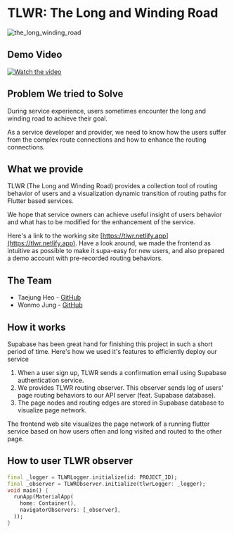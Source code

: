 # TLWR: The Long and Winding Road

![the_long_winding_road](https://upload.wikimedia.org/wikipedia/en/b/bf/The_long_and_winding_road.png)

## Demo Video

[![Watch the video](https://img.youtube.com/vi/Yx4N2bONA44/hqdefault.jpg)](https://youtu.be/Yx4N2bONA44)

## Problem We tried to Solve

During service experience, users sometimes encounter the long and winding road to achieve their goal.

As a service developer and provider, we need to know how the users suffer from the complex route connections and how to enhance the routing connections.

## What we provide

TLWR (The Long and Winding Road) provides a collection tool of routing behavior of users and a visualization dynamic transition of routing paths for Flutter based services.

We hope that service owners can achieve useful insight of users behavior and what has to be modified for the enhancement of the service.

Here's a link to the working site [https://tlwr.netlify.app](https://tlwr.netlify.app). Have a look around, we made the frontend as intuitive as possible to make it supa-easy for new users, and also prepared a demo account with pre-recorded routing behaviors.

## The Team

- Taejung Heo - [GitHub](https://github.com/Aqudi)
- Wonmo Jung - [GitHub](https://github.com/croquies)

## How it works

Supabase has been great hand for finishing this project in such a short period of time. Here's how we used it's features to efficiently deploy our service

1. When a user sign up, TLWR sends a confirmation email using Supabase authentication service.
2. We provides TLWR routing observer. This observer sends log of users' page routing behaviors to our API server (feat. Supabase database).
3. The page nodes and routing edges are stored in Supabase database to visualize page network.

The frontend web site visualizes the page network of a running flutter service based on how users often and long visited and routed to the other page.

## How to user TLWR observer

```dart
final _logger = TLWRLogger.initialize(id: PROJECT_ID);
final _observer = TLWRObserver.initialize(tlwrLogger: _logger);
void main() {
  runApp(MaterialApp(
    home: Container(),
    navigatorObservers: [_observer],
  ));
}
```

